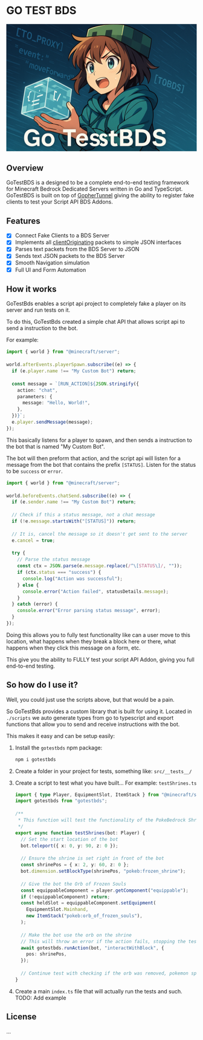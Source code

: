 # GO TEST BDS

![Logo](images/logo.png)

## Overview

GoTestBDS is a designed to be a complete end-to-end testing framework for Minecraft Bedrock Dedicated Servers written in Go and TypeScript. GoTestBDS is built on top of [GopherTunnel](https://github.com/Sandertv/gophertunnel) giving the ability to register fake clients to test your Script API BDS Addons.

## Features

- [x] Connect Fake Clients to a BDS Server
- [x] Implements all [clientOriginating](https://github.com/Sandertv/gophertunnel/blob/master/minecraft/protocol/packet/pool.go#L279) packets to simple JSON interfaces
- [x] Parses text packets from the BDS Server to JSON
- [x] Sends text JSON packets to the BDS Server
- [x] Smooth Navigation simulation
- [x] Full UI and Form Automation

## How it works

GoTestBds enables a script api project to completely fake a player on its server and run tests on it.

To do this, GoTestBds created a simple chat API that allows script api to send a instruction to the bot.

For example:

```ts
import { world } from "@minecraft/server";

world.afterEvents.playerSpawn.subscribe((e) => {
  if (e.player.name !== "My Custom Bot") return;

  const message = `[RUN_ACTION]${JSON.stringify({
    action: "chat",
    parameters: {
      message: "Hello, World!",
    },
  })}`;
  e.player.sendMessage(message);
});
```

This basically listens for a player to spawn, and then sends a instruction to the bot that is named "My Custom Bot".

The bot will then preform that action, and the script api will listen for a message from the bot that contains the prefix `[STATUS]`. Listen for the status to be `success` or `error`.

```ts
import { world } from "@minecraft/server";

world.beforeEvents.chatSend.subscribe((e) => {
  if (e.sender.name !== "My Custom Bot") return;

  // Check if this a status message, not a chat message
  if (!e.message.startsWith("[STATUS]")) return;

  // It is, cancel the message so it doesn't get sent to the server
  e.cancel = true;

  try {
    // Parse the status message
    const ctx = JSON.parse(e.message.replace(/^\[STATUS\]/, ""));
    if (ctx.status === "success") {
      console.log("Action was successful");
    } else {
      console.error("Action failed", statusDetails.message);
    }
  } catch (error) {
    console.error("Error parsing status message", error);
  }
});
```

Doing this allows you to fully test functionality like can a user move to this location, what happens when they break a block here or there, what happens when they click this message on a form, etc.

This give you the ability to FULLY test your script API Addon, giving you full end-to-end testing.

## So how do I use it?

Well, you could just use the scripts above, but that would be a pain.

So GoTestBds provides a custom library that is built for using it. Located in `./scripts` we auto generate types from go to typescript and export functions that allow you to send and receive instructions with the bot.

This makes it easy and can be setup easily:

1. Install the `gotestbds` npm package:

   ```bash
   npm i gotestbds
   ```

2. Create a folder in your project for tests, something like: `src/__tests__/`
3. Create a script to test what you have built... For example: `testShrines.ts`

   ```ts
   import { type Player, EquipmentSlot, ItemStack } from "@minecraft/server";
   import gotestbds from "gotestbds";

   /**
    * This function will test the functionality of the PokeBedrock Shrines.
    */
   export async function testShrines(bot: Player) {
     // Set the start location of the bot
     bot.teleport({ x: 0, y: 90, z: 0 });

     // Ensure the shrine is set right in front of the bot
     const shrinePos = { x: 2, y: 60, z: 0 };
     bot.dimension.setBlockType(shrinePos, "pokeb:frozen_shrine");

     // Give the bot the Orb of Frozen Souls
     const equippableComponent = player.getComponent("equippable");
     if (!equippableComponent) return;
     const heldSlot = equippableComponent.setEquipment(
       EquipmentSlot.Mainhand,
       new ItemStack("pokeb:orb_of_frozen_souls"),
     );

     // Make the bot use the orb on the shrine
     // This will throw an error if the action fails, stopping the test instantly.
     await gotestbds.runAction(bot, "interactWithBlock", {
       pos: shrinePos,
     });

     // Continue test with checking if the orb was removed, pokemon spawned, etc...
   }
   ```

4. Create a main `index.ts` file that will actually run the tests and such.
   TODO: Add example

## License

...
